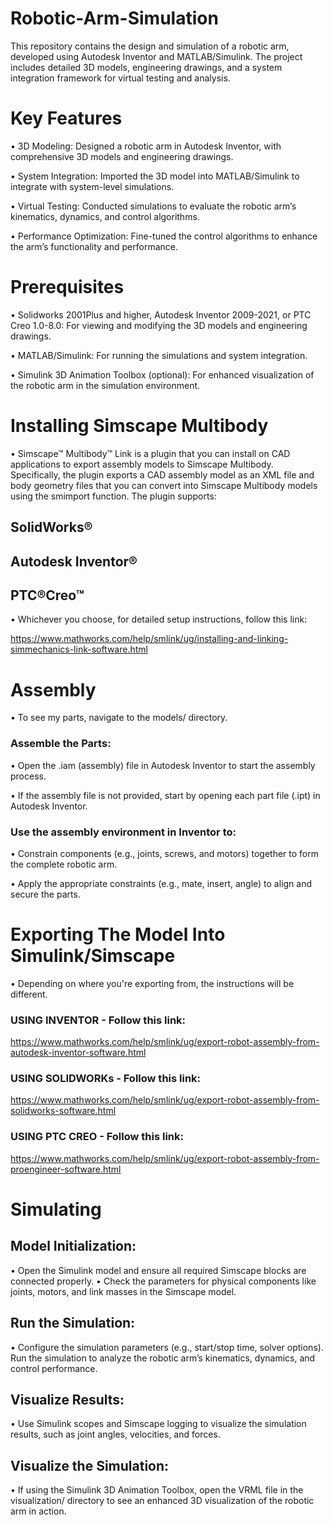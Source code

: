 # Robotic-Arm-Simulation
This repository contains the design and simulation of a robotic arm, developed using Autodesk Inventor and MATLAB/Simulink. The project includes detailed 3D models, engineering drawings, and a system integration framework for virtual testing and analysis.
# Key Features 
• 3D Modeling: Designed a robotic arm in Autodesk Inventor, with comprehensive 3D models and engineering drawings.

• System Integration: Imported the 3D model into MATLAB/Simulink to integrate with system-level simulations.

• Virtual Testing: Conducted simulations to evaluate the robotic arm’s kinematics, dynamics, and control algorithms.

• Performance Optimization: Fine-tuned the control algorithms to enhance the arm’s functionality and performance.

# Prerequisites

• Solidworks 2001Plus and higher, Autodesk Inventor 2009-2021, or PTC Creo 1.0-8.0: For viewing and modifying the 3D models and engineering drawings.

• MATLAB/Simulink: For running the simulations and system integration.

• Simulink 3D Animation Toolbox (optional): For enhanced visualization of the robotic arm in the simulation environment.

# Installing Simscape Multibody
• Simscape™ Multibody™ Link is a plugin that you can install on CAD applications to export assembly models to Simscape Multibody. Specifically, the plugin exports a CAD assembly model as an XML file and body geometry files that you can convert into Simscape Multibody models using the smimport function. The plugin supports:

## SolidWorks®

## Autodesk Inventor®

## PTC®Creo™

• Whichever you choose, for detailed setup instructions, follow this link:

https://www.mathworks.com/help/smlink/ug/installing-and-linking-simmechanics-link-software.html

# Assembly
• To see my parts, navigate to the models/ directory.

### Assemble the Parts:

• Open the .iam (assembly) file in Autodesk Inventor to start the assembly process.

• If the assembly file is not provided, start by opening each part file (.ipt) in Autodesk Inventor.

### Use the assembly environment in Inventor to:

• Constrain components (e.g., joints, screws, and motors) together to form the complete robotic arm.

• Apply the appropriate constraints (e.g., mate, insert, angle) to align and secure the parts.

# Exporting The Model Into Simulink/Simscape
• Depending on where you're exporting from, the instructions will be different.

### USING INVENTOR - Follow this link:

https://www.mathworks.com/help/smlink/ug/export-robot-assembly-from-autodesk-inventor-software.html

### USING SOLIDWORKs - Follow this link:

https://www.mathworks.com/help/smlink/ug/export-robot-assembly-from-solidworks-software.html

### USING PTC CREO - Follow this link: 

https://www.mathworks.com/help/smlink/ug/export-robot-assembly-from-proengineer-software.html

# Simulating

## Model Initialization:

• Open the Simulink model and ensure all required Simscape blocks are connected properly.
• Check the parameters for physical components like joints, motors, and link masses in the Simscape model.


## Run the Simulation:

• Configure the simulation parameters (e.g., start/stop time, solver options).
Run the simulation to analyze the robotic arm’s kinematics, dynamics, and control performance.

## Visualize Results:

• Use Simulink scopes and Simscape logging to visualize the simulation results, such as joint angles, velocities, and forces.

## Visualize the Simulation: 

• If using the Simulink 3D Animation Toolbox, open the VRML file in the visualization/ directory to see an enhanced 3D visualization of the robotic arm in action.

